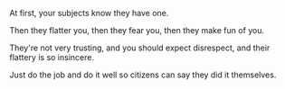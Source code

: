 At first, your subjects know they have one.

Then they flatter you,
then they fear you,
then they make fun of you.

They're not very trusting,
and you should expect disrespect,
and their flattery is so insincere.

Just do the job and do it well
so citizens can say
they did it themselves.
